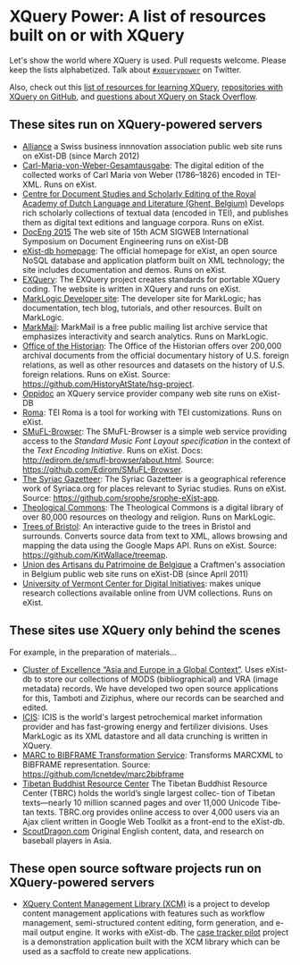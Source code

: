 # XQuery Power: A list of resources built on or with XQuery

Let's show the world where XQuery is used. Pull requests welcome. Please keep the lists alphabetized. Talk about [`#xquerypower`](https://twitter.com/search?q=xquerypower) on Twitter.

Also, check out this [list of resources for learning XQuery](https://github.com/joewiz/learnxquery), [repositories with XQuery on GitHub](https://github.com/search?utf8=%E2%9C%93&q=language%3AXQuery&type=Repositories&ref=searchresults), and [questions about XQuery on Stack Overflow](http://stackoverflow.com/questions/tagged/xquery).

## These sites run on XQuery-powered servers

- [Alliance](http://www.alliance-tt.ch) a Swiss business innnovation association public web site runs on eXist-DB (since March 2012)
- [Carl-Maria-von-Weber-Gesamtausgabe](http://weber-gesamtausgabe.de/): The digital edition of the collected works of Carl Maria von Weber (1786–1826) encoded in TEI-XML. Runs on eXist.
- [Centre for Document Studies and Scholarly Editing of the Royal Academy of Dutch Language and Literature (Ghent, Belgium)](http://ctb.kantl.be/) Develops rich scholarly collections of textual data (encoded in TEI), and publishes them as digital text editions and language corpora. Runs on eXist.
- [DocEng 2015](http://www.doceng2015.org/) The web site of 15th ACM SIGWEB International Symposium on Document Engineering runs on eXist-DB
- [eXist-db homepage](http://exist-db.org/): The official homepage for eXist, an open source NoSQL database and application platform built on XML technology; the site includes documentation and demos. Runs on eXist.
- [EXQuery](http://www.exquery.org): The EXQuery project creates standards for portable XQuery coding. The website is written in XQuery and runs on eXist.
- [MarkLogic Developer site](http://developer.marklogic.com): The developer site for MarkLogic; has documentation, tech blog, tutorials, and other resources. Built on MarkLogic. 
- [MarkMail](http://markmail.org/): MarkMail is a free public mailing list archive service that emphasizes interactivity and search analytics. Runs on MarkLogic.
- [Office of the Historian](https://history.state.gov): The Office of the Historian offers over 200,000 archival documents from the official documentary history of U.S. foreign relations, as well as other resources and datasets on the history of U.S. foreign relations. Runs on eXist. Source: https://github.com/HistoryAtState/hsg-project.
- [Oppidoc](http://www.oppidoc.fr) an XQuery service provider company web site runs on eXist-DB
- [Roma](http://www.tei-c.org/Roma/): TEI Roma is a tool for working with TEI customizations. Runs on eXist.
- [SMuFL-Browser](http://edirom.de/smufl-browser/index.html): The SMuFL-Browser is a simple web service providing access to the _Standard Music Font Layout specification_ in the context of the  _Text Encoding Initiative_. Runs on eXist. Docs: http://edirom.de/smufl-browser/about.html. Source: https://github.com/Edirom/SMuFL-Browser.
- [The Syriac Gazetteer](http://syriaca.org/geo/index.html): The Syriac Gazetteer is a geographical reference work of Syriaca.org for places relevant to Syriac studies. Runs on eXist. Source: https://github.com/srophe/srophe-eXist-app.
- [Theological Commons](http://commons.ptsem.edu/): The Theological Commons is a digital library of over 80,000 resources on theology and religion. Runs on MarkLogic.
- [Trees of Bristol](http://bristoltrees.space/Tree/): An interactive guide to the trees in Bristol and surrounds. Converts source data from text to XML, allows browsing and mapping the data using the Google Maps API. Runs on eXist. Source: https://github.com/KitWallace/treemap.
- [Union des Artisans du Patrimoine de Belgique](http://www.uniondesartisansdupatrimoine.be) a Craftmen's association in Belgium public web site runs on eXist-DB (since April 2011)
- [University of Vermont Center for Digital Initiatives](http://cdi.uvm.edu/collections/index.xql): makes unique research collections available online from UVM collections. Runs on eXist.

## These sites use XQuery only behind the scenes

For example, in the preparation of materials...
- [Cluster of Excellence “Asia and Europe in a Global Context”](http://www.asia-europe.uni-heidelberg.de/). Uses eXist-db to store our collections of MODS (bibliographical) and VRA (image metadata) records. We have developed two open source applications for this, Tamboti and Ziziphus, where our records can be searched and edited.
- [ICIS](http://www.icis.com/about/): ICIS is the world's largest petrochemical market information provider and has fast-growing energy and fertilizer divisions. Uses MarkLogic as its XML datastore and all data crunching is written in XQuery.
- [MARC to BIBFRAME Transformation Service](http://bibframe.org/tools/transform/start): Transforms MARCXML to BIBFRAME representation. Source: https://github.com/lcnetdev/marc2bibframe
- [Tibetan Buddhist Resource Center](http://about.tbrc.org/) The Tibetan Buddhist Resource Center (TBRC) holds the world’s single largest collec‐ tion of Tibetan texts—nearly 10 million scanned pages and over 11,000 Unicode Tibe‐ tan texts. TBRC.org provides online access to over 4,000 users via an Ajax client written in Google Web Toolkit as a front-end to the eXist-db.
- [ScoutDragon.com](http://www.scoutdragon.com) Original English content, data, and research on baseball players in Asia.

## These open source software projects run on XQuery-powered servers

- [XQuery Content Management Library (XCM)](https://github.com/ssire/xquery-cm-lib) is a project to develop content management applications with features such as workflow management, semi-structured content editing, form generation, and e-mail output engine. It works with eXist-db. The [case tracker pilot](https://github.com/ssire/case-tracker-pilote) project is a demonstration application built with the XCM library which can be used as a sacffold to create new applications.
